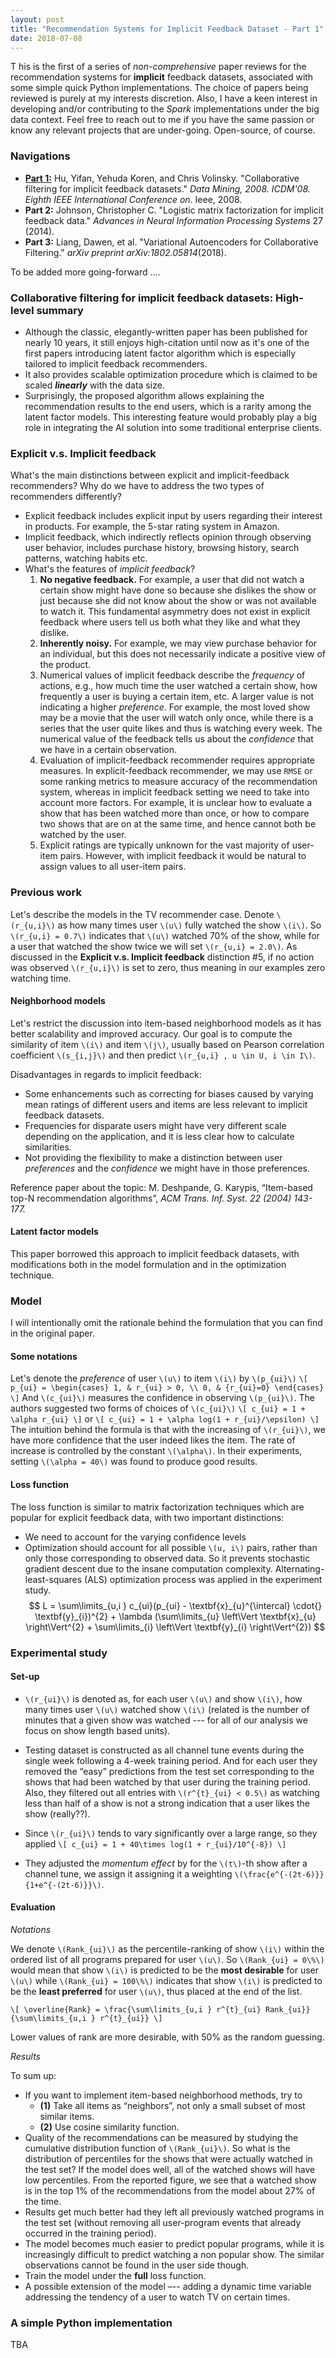 ```yaml
---
layout: post
title: "Recommendation Systems for Implicit Feedback Dataset - Part 1"
date: 2018-07-08
---
```

<span class="dropcap">T</span> his is the first of a series of _non-comprehensive_ paper reviews for the recommendation systems for **implicit** feedback datasets, associated with some simple quick Python implementations. The choice of papers being reviewed is purely at my interests discretion. Also, I have a keen interest in developing and/or contributing to the *Spark* implementations under the big data context. Feel free to reach out to me if you have the same passion or know any relevant projects that are under-going. Open-source, of course.

### Navigations
- [**Part 1:**](http://hongleixie.github.io/blog/implicit-CF-part1/) Hu, Yifan, Yehuda Koren, and Chris Volinsky. "Collaborative filtering for implicit feedback datasets." _Data Mining, 2008. ICDM'08. Eighth IEEE International Conference on_. Ieee, 2008.
- **Part 2:** Johnson, Christopher C. "Logistic matrix factorization for implicit feedback data." _Advances in Neural Information Processing Systems_ 27 (2014).
- **Part 3:** Liang, Dawen, et al. "Variational Autoencoders for Collaborative Filtering." _arXiv preprint arXiv:1802.05814_(2018).

 To be added more going-forward ....

### Collaborative filtering for implicit feedback datasets: High-level summary
- Although the classic, elegantly-written paper has been published for nearly 10 years, it still enjoys high-citation until now as it's one of the first papers introducing latent factor algorithm which is especially tailored to implicit feedback recommenders.
- It also provides scalable optimization procedure which is claimed to be scaled **_linearly_** with the data size.
-  Surprisingly, the proposed algorithm allows explaining the recommendation results to the end users, which is a rarity among the latent factor models. This interesting feature would probably play a big role in integrating the AI solution into some traditional enterprise clients.

### Explicit v.s. Implicit feedback
What's the main distinctions between explicit and implicit-feedback recommenders? Why do we have to address the two types of recommenders differently?
- Explicit feedback includes explicit input by users regarding their interest in products. For example, the 5-star rating system in Amazon.
- Implicit feedback, which indirectly reflects opinion through observing user behavior, includes purchase history, browsing history, search patterns, watching habits etc.
- What's the features of _implicit feedback_?
  1. **No negative feedback.** For example, a user that did not watch a certain show might have done so because she dislikes the show or just because she did not know about the show or was not available to watch it. This fundamental asymmetry does not exist in explicit feedback where users tell us both what they like and what they dislike.
  2. **Inherently noisy.** For example, we may view purchase behavior for an individual, but this does not necessarily indicate a positive view of the product.
  3. Numerical values of implicit feedback describe the _frequency_ of actions, e.g., how much time the user watched a certain show, how frequently a user is buying a certain item, etc. A larger value is not indicating a higher _preference_. For example, the most loved show may be a movie that the user will watch only once, while there is a series that the user quite likes and thus is watching every week. The numerical value of the feedback tells us about the _confidence_ that we have in a certain observation.
  4. Evaluation of implicit-feedback recommender requires appropriate measures. In explicit-feedback recommender, we may use `RMSE` or some ranking metrics to measure accuracy of the recommendation system, whereas in implicit feedback setting we need to take into account more factors. For example, it is unclear how to evaluate a show that has been watched more than once, or how to compare two shows that are on at the same time, and hence cannot both be watched by the user.
  5. Explicit ratings are typically unknown for the vast majority of user-item pairs. However, with implicit feedback it would be natural to assign values to all user-item pairs.

### Previous work
Let's describe the models in the TV recommender case. Denote `\(r_{u,i}\)`  as how many times user `\(u\)` fully watched the show `\(i\)`. So `\(r_{u,i} = 0.7\)` indicates that `\(u\)` watched 70% of the show, while for a user that watched the show twice we will set `\(r_{u,i} = 2.0\)`.
As discussed in the  **Explicit v.s. Implicit feedback** distinction #5,  if no action was observed `\(r_{u,i}\)` is set to zero, thus meaning in our examples zero watching time.
#### Neighborhood models
Let's restrict the discussion into item-based neighborhood models as it has better scalability and improved accuracy. Our goal is to compute the similarity of item `\(i\)` and item `\(j\)`, usually based on Pearson correlation coefficient `\(s_{i,j}\)` and then predict `\(r_{u,i} , u \in U, i \in I\)`.

Disadvantages in regards to implicit feedback:
- Some enhancements such as correcting for biases caused by varying mean ratings of different users and items are less relevant to implicit feedback datasets.
- Frequencies for disparate users might have very different scale depending on the application, and it is less clear how to calculate similarities.
- Not providing the flexibility to make a distinction between user _preferences_ and the _confidence_ we might have in those preferences.

Reference paper about the topic:
M. Deshpande, G. Karypis, “Item-based top-N recommendation algorithms”, _ACM Trans. Inf. Syst. 22 (2004) 143-177._

#### Latent factor models
This paper borrowed this approach to implicit feedback datasets, with modifications both in the model formulation and in the optimization technique.

### Model
I will intentionally omit the rationale behind the formulation that you can find in the original paper.
#### Some notations
Let's denote the _preference_ of user `\(u\)` to item `\(i\)` by `\(p_{ui}\)`
`\[
p_{ui} = \begin{cases}
  1, & r_{ui} > 0, \\
  0, & {r_{ui}=0}
\end{cases}
\]`
And `\(c_{ui}\)` measures the confidence in observing `\(p_{ui}\)`. The authors suggested two forms of choices of `\(c_{ui}\)`
`\[
c_{ui} = 1 + \alpha r_{ui}
\]`
or
`\[
c_{ui} = 1 + \alpha log(1 + r_{ui}/\epsilon)
\]`
The intuition behind the formula is that with the increasing of `\(r_{ui}\)`, we have more confidence that the user indeed likes the item. The rate of increase is controlled by the constant `\(\alpha\)`.  In their experiments, setting `\(\alpha = 40\)` was found to produce good results.

#### Loss function
The loss function is similar to matrix factorization techniques which are popular for explicit feedback data, with two important distinctions:
- We need to account for the varying confidence levels
- Optimization should account for all possible `\(u, i\)` pairs, rather than only those corresponding to observed data. So it prevents stochastic gradient descent due to the insane computation complexity. Alternating-least-squares (ALS) optimization process was applied in the experiment study.
$$
L = \sum\limits_{u,i } c_{ui}(p_{ui} - \textbf{x}_{u}^{\intercal} \cdot{} \textbf{y}_{i})^{2} + \lambda (\sum\limits_{u} \left\Vert \textbf{x}_{u} \right\Vert^{2} + \sum\limits_{i} \left\Vert \textbf{y}_{i} \right\Vert^{2})
$$


### Experimental study
#### Set-up
- `\(r_{ui}\)` is denoted as, for each user `\(u\)` and show `\(i\)`, how many times user `\(u\)` watched show `\(i\)` (related is the number of minutes that a given show was watched --- for all of our analysis we focus on show length based units).
- Testing dataset is constructed as all channel tune events during the single week following a 4-week training period. And for each user they removed the “easy” predictions from the test set corresponding to the shows that had been watched by that user during the training period. Also, they filtered out all entries with `\(r^{t}_{ui} < 0.5\)` as watching less than half of a show is not a strong indication that a user likes the show (really??).
- Since `\(r_{ui}\)` tends to vary significantly over a large range, so they applied
`\[
c_{ui} = 1 + 40\times log(1 + r_{ui}/10^{-8})
\]`

- They adjusted the _momentum effect_ by for the `\(t\)`-th show after a channel tune, we assign it assigning it a weighting `\(\frac{e^{-(2t-6)}}{1+e^{-(2t-6)}}\)`.

#### Evaluation

*Notations*

We denote `\(Rank_{ui}\)` as the percentile-ranking of show `\(i\)` within the ordered list of all programs prepared for user `\(u\)`.
So `\(Rank_{ui} = 0\%\)` would mean that show `\(i\)` is predicted to be the **most desirable** for user `\(u\)` while `\(Rank_{ui} = 100\%\)` indicates that show `\(i\)` is predicted to be the **least preferred** for user `\(u\)`, thus placed at the end of the list.

`\[
\overline{Rank} = \frac{\sum\limits_{u,i } r^{t}_{ui} Rank_{ui}}{\sum\limits_{u,i } r^{t}_{ui}}
\]`

Lower values of rank are more desirable, with 50% as the random guessing.

*Results*

To sum up:
- If you want to implement item-based neighborhood methods, try to
  - **(1)** Take all items as “neighbors”, not only a small subset of most similar items.
  - **(2)** Use cosine similarity function.
- Quality of the recommendations can be measured by studying the cumulative distribution function of `\(Rank_{ui}\)`. So what is the distribution of percentiles for the shows that were actually watched in the test set? If the model does well, all of the watched shows will have low percentiles. From the reported figure, we see that a watched show is in the top 1% of the recommendations from the model about 27% of the time.
- Results get much better had they left all previously watched programs in the test set (without removing all user-program events that already occurred in the training period).
- The model becomes much easier to predict popular programs, while it is increasingly difficult to predict watching a non popular show. The similar observations cannot be found in the user side though.
- Train the model under the **full** loss function.
- A possible extension of the model –-- adding a dynamic time variable addressing the tendency of a user to watch TV on certain times.

### A simple Python implementation
TBA
